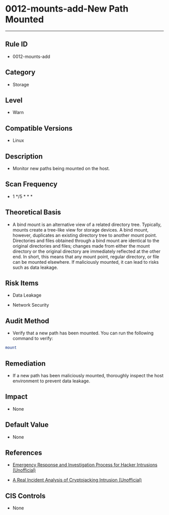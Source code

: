 # 0012-mounts-add-New Path Mounted
---

## Rule ID

- 0012-mounts-add


## Category

- Storage


## Level

- Warn


## Compatible Versions

- Linux


## Description

- Monitor new paths being mounted on the host.


## Scan Frequency
- 1 */5 * * *


## Theoretical Basis

- A bind mount is an alternative view of a related directory tree. Typically, mounts create a tree-like view for storage devices. A bind mount, however, duplicates an existing directory tree to another mount point. Directories and files obtained through a bind mount are identical to the original directories and files; changes made from either the mount directory or the original directory are immediately reflected at the other end. In short, this means that any mount point, regular directory, or file can be mounted elsewhere. If maliciously mounted, it can lead to risks such as data leakage.


## Risk Items

- Data Leakage

- Network Security


## Audit Method
- Verify that a new path has been mounted. You can run the following command to verify:

```bash
mount
```

## Remediation
- If a new path has been maliciously mounted, thoroughly inspect the host environment to prevent data leakage.


## Impact

- None


## Default Value

- None


## References

- [Emergency Response and Investigation Process for Hacker Intrusions (Unofficial)](https://www.sohu.com/a/236820450_99899618)

- [A Real Incident Analysis of Cryptojacking Intrusion (Unofficial)](https://www.cnblogs.com/zsl-find/articles/11688640.html)


## CIS Controls

- None